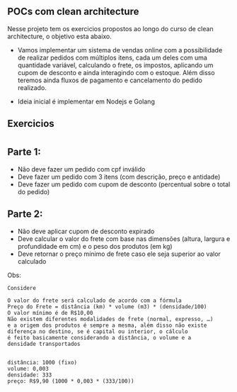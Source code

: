 ## POCs com clean architecture

Nesse projeto tem os exercicios propostos ao longo do curso de clean architecture, o objetivo esta abaixo.

- Vamos implementar um sistema de vendas online com a possibilidade de realizar pedidos com múltiplos itens, cada um deles com uma quantidade variável, calculando o frete, os impostos, aplicando um cupom de desconto e ainda interagindo com o estoque. Além disso teremos ainda fluxos de pagamento e cancelamento do pedido realizado.

- Ideia inicial é implementar em Nodejs e Golang

## Exercicios

#

## Parte 1: 

- Não deve fazer um pedido com cpf inválido
- Deve fazer um pedido com 3 itens (com descrição, preço e antidade)
- Deve fazer um pedido com cupom de desconto (percentual sobre o total do pedido)

## Parte 2: 

- Não deve aplicar cupom de desconto expirado
- Deve calcular o valor do frete com base nas dimensões (altura, largura e profundidade em cm) e o peso dos produtos (em kg)
- Deve retornar o preço mínimo de frete caso ele seja superior ao valor calculado

Obs:
```
Considere

O valor do frete será calculado de acordo com a fórmula
Preço do Frete = distância (km) * volume (m3) * (densidade/100)
O valor mínimo é de R$10,00
Não existem diferentes modalidades de frete (normal, expresso, …) 
e a origem dos produtos é sempre a mesma, além disso não existe 
diferença no destino, se é capital ou interior, o cálculo 
é feito basicamente considerando a distância, o volume e a 
densidade transportados


distância: 1000 (fixo)
volume: 0,003
densidade: 333
preço: R$9,90 (1000 * 0,003 * (333/100))
```
